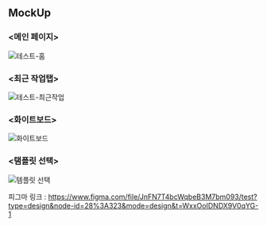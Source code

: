 ## MockUp


### <메인 페이지>

![테스트-홈](https://github.com/Liveral/fastcampus-project-board/assets/101503612/ed1e213e-5a9b-4ae3-8b9d-e9d7b7871f95)


### <최근 작업탭>

![테스트-최근작업](https://github.com/Liveral/fastcampus-project-board/assets/101503612/0a7f0718-af11-41e6-99f5-96738944a7e6)


### <화이트보드>

![화이트보드](https://github.com/Liveral/fastcampus-project-board/assets/101503612/bb42ab62-5dda-4183-ba33-a0d53a677218)


### <탬플릿 선택>

![템플릿 선택](https://github.com/Liveral/fastcampus-project-board/assets/101503612/c4d402ed-64c2-41d6-991e-b8f5efa49153)


피그마 링크 : https://www.figma.com/file/JnFN7T4bcWqbeB3M7bm093/test?type=design&node-id=28%3A323&mode=design&t=WxxOoIDNDX9V0qYG-1
